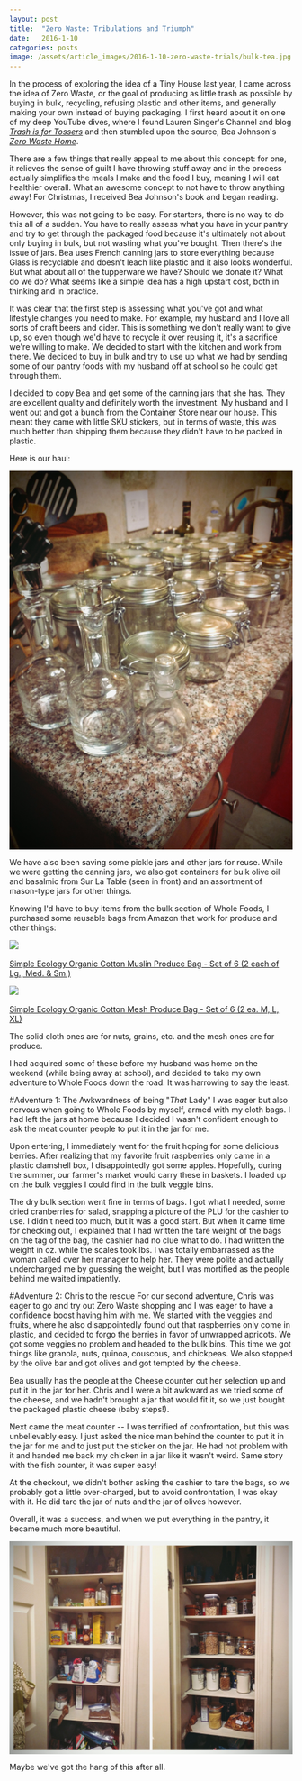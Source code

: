 ```yaml
---
layout: post
title:  "Zero Waste: Tribulations and Triumph"
date:   2016-1-10
categories: posts
image: /assets/article_images/2016-1-10-zero-waste-trials/bulk-tea.jpg
---
```

In the process of exploring the idea of a Tiny House last year, I came across the idea of Zero Waste, or the goal of producing as little trash as possible by buying in bulk, recycling, refusing plastic and other items, and generally making your own instead of buying packaging. I first heard about it on one of my deep YouTube dives, where I found Lauren Singer's Channel and blog [*Trash is for Tossers*](http://www.trashisfortossers.com/) and then stumbled upon the source, Bea Johnson's [*Zero Waste Home*](http://www.zerowastehome.com/).

There are a few things that really appeal to me about this concept: for one, it relieves the sense of guilt I have throwing stuff away and in the process actually simplifies the meals I make and the food I buy, meaning I will eat healthier overall. What an awesome concept to not have to throw anything away! For Christmas, I received Bea Johnson's book and began reading.

However, this was not going to be easy. For starters, there is no way to do this all of a sudden. You have to really assess what you have in your pantry and try to get through the packaged food because it's ultimately not about only buying in bulk, but not wasting what you've bought. Then there's the issue of jars. Bea uses French canning jars to store everything because Glass is recyclable and doesn't leach like plastic and it also looks wonderful. But what about all of the tupperware we have? Should we donate it? What do we do? What seems like a simple idea has a high upstart cost, both in thinking and in practice.

It was clear that the first step is assessing what you've got and what lifestyle changes you need to make. For example, my husband and I love all sorts of craft beers and cider. This is something we don't really want to give up, so even though we'd have to recycle it over reusing it, it's a sacrifice we're willing to make. We decided to start with the kitchen and work from there. We decided to buy in bulk and try to use up what we had by sending some of our pantry foods with my husband off at school so he could get through them.

I decided to copy Bea and get some of the canning jars that she has. They are excellent quality and definitely worth the investment. My husband and I went out and got a bunch from the Container Store near our house. This meant they came with little SKU stickers, but in terms of waste, this was much better than shipping them because they didn't have to be packed in plastic.

Here is our haul:

<img src="/assets/article_images/2016-1-10-zero-waste-trials/glass-jars.jpg" align="middle" alt="All of the new glass jars we got for storing food.">

We have also been saving some pickle jars and other jars for reuse. While we were getting the canning jars, we also got containers for bulk olive oil and basalmic from Sur La Table (seen in front) and an assortment of mason-type jars for other things.

Knowing I'd have to buy items from the bulk section of Whole Foods, I purchased some reusable bags from Amazon that work for produce and other things:

<a rel='nofollow' href ='http://www.amazon.com/gp/search/ref=as_li_qf_sp_sr_il?ie=UTF8&camp=1789&creative=9325&index=aps&keywords=Simple%20Ecology%20Organic%20Cotton%20Muslin%20Produce%20Bag%20-%20Set%20of%206%20(2%20each%20of%20Lg.%2C%20Med.%20%26%20Sm.)&linkCode=as2&tag=dontshothealb-20&linkId=DB3Q4QAIAJXV5E7U'><img src='http://ws-na.amazon-adsystem.com/widgets/q?_encoding=UTF8&ASIN=B004UJ0U0C&Format=_SL250_&ID=AsinImage&MarketPlace=US&ServiceVersion=20070822&WS=1&tag=dontshothealb-20' border='0' /></a><img src="http://ir-na.amazon-adsystem.com/e/ir?t=dontshothealb-20&l=as2&o=1" width="1" height="1" border="0" alt="" align="middle" style="border:none !important; margin:0px !important;" />

<a target="_blank" rel="nofollow" href="http://www.amazon.com/gp/search/ref=as_li_qf_sp_sr_tl?ie=UTF8&camp=1789&creative=9325&index=aps&keywords=Simple%20Ecology%20Organic%20Cotton%20Muslin%20Produce%20Bag%20-%20Set%20of%206%20(2%20each%20of%20Lg.%2C%20Med.%20%26%20Sm.)&linkCode=ur2&tag=dontshothealb-20&linkId=T7PPTFVTKDRUDD4O">Simple Ecology Organic Cotton Muslin Produce Bag - Set of 6 (2 each of Lg., Med. &amp; Sm.)</a><img src="http://ir-na.amazon-adsystem.com/e/ir?t=dontshothealb-20&l=ur2&o=1" width="1" height="1" border="0" alt="" style="border:none !important; margin:0px !important;" />

<a rel="nofollow" href="http://www.amazon.com/gp/product/B00B5M4JQ8/ref=as_li_tl?ie=UTF8&camp=1789&creative=9325&creativeASIN=B00B5M4JQ8&linkCode=as2&tag=dontshothealb-20&linkId=Q2ALTQLZJJOTOUMN"><img border="0" src="http://ws-na.amazon-adsystem.com/widgets/q?_encoding=UTF8&ASIN=B00B5M4JQ8&Format=_SL250_&ID=AsinImage&MarketPlace=US&ServiceVersion=20070822&WS=1&tag=dontshothealb-20" ></a><img src="http://ir-na.amazon-adsystem.com/e/ir?t=dontshothealb-20&l=as2&o=1&a=B00B5M4JQ8" width="1" height="1" border="0" alt="" align="middle" style="border:none !important; margin:0px !important;" />

<a rel="nofollow" href="http://www.amazon.com/gp/product/B00B5M4JQ8/ref=as_li_tl?ie=UTF8&camp=1789&creative=9325&creativeASIN=B00B5M4JQ8&linkCode=as2&tag=dontshothealb-20&linkId=QSY75XVQGDGRS3EX">Simple Ecology Organic Cotton Mesh Produce Bag - Set of 6 (2 ea. M, L, XL)</a><img src="http://ir-na.amazon-adsystem.com/e/ir?t=dontshothealb-20&l=as2&o=1&a=B00B5M4JQ8" width="1" height="1" border="0" alt="" style="border:none !important; margin:0px !important;" />

The solid cloth ones are for nuts, grains, etc. and the mesh ones are for produce.


I had acquired some of these before my husband was home on the weekend (while being away at school), and decided to take my own adventure to Whole Foods down the road. It was harrowing to say the least.

#Adventure 1: The Awkwardness of being "*That* Lady"
I was eager but also nervous when going to Whole Foods by myself, armed with my cloth bags. I had left the jars at home because I decided I wasn't confident enough to ask the meat counter people to put it in the jar for me.

Upon entering, I immediately went for the fruit hoping for some delicious berries. After realizing that my favorite fruit raspberries only came in a plastic clamshell box, I disappointedly got some apples. Hopefully, during the summer, our farmer's market would carry these in baskets. I loaded up on the bulk veggies I could find in the bulk veggie bins.

The dry bulk section went fine in terms of bags. I got what I needed, some dried cranberries for salad, snapping a picture of the PLU for the cashier to use. I didn't need too much, but it was a good start. But when it came time for checking out, I explained that I had written the tare weight of the bags on the tag of the bag, the cashier had no clue what to do. I had written the weight in oz. while the scales took lbs. I was totally embarrassed as the woman called over her manager to help her. They were polite and actually undercharged me by guessing the weight, but I was mortified as the people behind me waited impatiently. 

#Adventure 2: Chris to the rescue
For our second adventure, Chris was eager to go and try out Zero Waste shopping and I was eager to have a confidence boost having him with me. We started with the veggies and fruits, where he also disappointedly found out that raspberries only come in plastic, and decided to forgo the berries in favor of unwrapped apricots. We got some veggies no problem and headed to the bulk bins. This time we got things like granola, nuts, quinoa, couscous, and chickpeas. We also stopped by the olive bar and got olives and got tempted by the cheese.

Bea usually has the people at the Cheese counter cut her selection up and put it in the jar for her. Chris and I were a bit awkward as we tried some of the cheese, and we hadn't brought a jar that would fit it, so we just bought the packaged plastic cheese (baby steps!). 

Next came the meat counter -- I was terrified of confrontation, but this was unbelievably easy. I just asked the nice man behind the counter to put it in the jar for me and to just put the sticker on the jar. He had not problem with it and handed me back my chicken in a jar like it wasn't weird. Same story with the fish counter, it was super easy!

At the checkout, we didn't bother asking the cashier to tare the bags, so we probably got a little over-charged, but to avoid confrontation, I was okay with it. He did tare the jar of nuts and the jar of olives however. 

Overall, it was a success, and when we put everything in the pantry, it became much more beautiful.

<img src="/assets/article_images/2016-1-10-zero-waste-trials/zero-waste-pantry.jpg" align="middle" alt="Before and After Pantry with Zero Waste Packaging">

Maybe we've got the hang of this after all.
